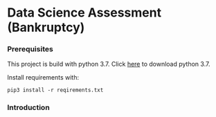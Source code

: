 # Data Science Assessment (Bankruptcy)

### Prerequisites

This project is build with python 3.7. Click [here](https://www.python.org/downloads/release/python-370/) to download python 3.7.

Install requirements with: 
```
pip3 install -r reqirements.txt
```

### Introduction

